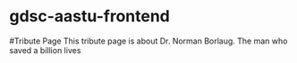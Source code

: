 # gdsc-aastu-frontend
#Tribute Page
This tribute page is about Dr. Norman Borlaug. The man who saved a billion lives

